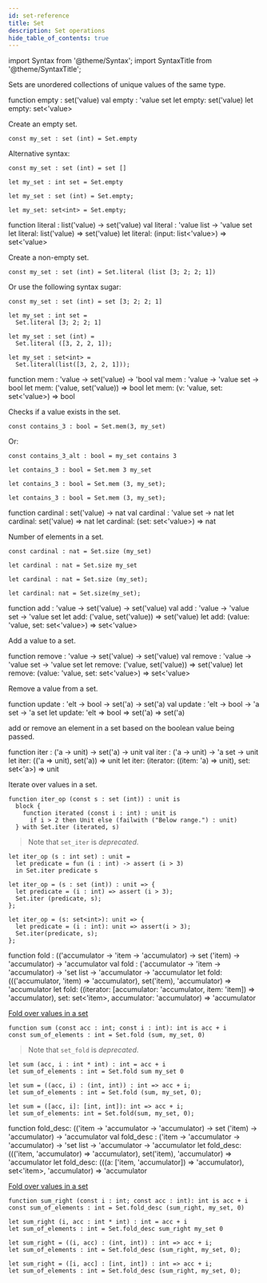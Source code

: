 ```yaml
---
id: set-reference
title: Set
description: Set operations
hide_table_of_contents: true
---
```


import Syntax from '@theme/Syntax';
import SyntaxTitle from '@theme/SyntaxTitle';

Sets are unordered collections of unique values of the same type.

<SyntaxTitle syntax="pascaligo">
function empty : set('value)
</SyntaxTitle>
<SyntaxTitle syntax="cameligo">
val empty : 'value set
</SyntaxTitle>
<SyntaxTitle syntax="reasonligo">
let empty: set('value)
</SyntaxTitle>
<SyntaxTitle syntax="jsligo">
let empty: set&lt;&apos;value&gt;
</SyntaxTitle>

Create an empty set.

<Syntax syntax="pascaligo">

```pascaligo group=sets
const my_set : set (int) = Set.empty
```

Alternative syntax:

```pascaligo group=sets
const my_set : set (int) = set []
```

</Syntax>
<Syntax syntax="cameligo">

```cameligo group=sets
let my_set : int set = Set.empty
```

</Syntax>
<Syntax syntax="reasonligo">

```reasonligo group=sets
let my_set : set (int) = Set.empty;
```

</Syntax>
<Syntax syntax="jsligo">

```jsligo group=sets
let my_set: set<int> = Set.empty;
```

</Syntax>

<SyntaxTitle syntax="pascaligo">
function literal : list('value) -> set('value)
</SyntaxTitle>
<SyntaxTitle syntax="cameligo">
val literal : 'value list -> 'value set
</SyntaxTitle>
<SyntaxTitle syntax="reasonligo">
let literal: list('value) => set('value)
</SyntaxTitle>
<SyntaxTitle syntax="jsligo">
let literal: (input: list&lt;&apos;value&gt;) => set&lt;&apos;value&gt;
</SyntaxTitle>

Create a non-empty set.

<Syntax syntax="pascaligo">

```pascaligo group=sets
const my_set : set (int) = Set.literal (list [3; 2; 2; 1])
```

Or use the following syntax sugar:

```pascaligo group=sets
const my_set : set (int) = set [3; 2; 2; 1]
```

</Syntax>
<Syntax syntax="cameligo">

```cameligo group=sets
let my_set : int set =
  Set.literal [3; 2; 2; 1]
```

</Syntax>
<Syntax syntax="reasonligo">

```reasonligo group=sets
let my_set : set (int) =
  Set.literal ([3, 2, 2, 1]);
```

</Syntax>
<Syntax syntax="jsligo">

```jsligo group=sets
let my_set : set<int> =
  Set.literal(list([3, 2, 2, 1]));
```

</Syntax>

<SyntaxTitle syntax="pascaligo">
function mem : 'value -> set('value) -> 'bool
</SyntaxTitle>
<SyntaxTitle syntax="cameligo">
val mem : 'value -> 'value set -> bool
</SyntaxTitle>
<SyntaxTitle syntax="reasonligo">
let mem: ('value, set('value)) => bool
</SyntaxTitle>
<SyntaxTitle syntax="jsligo">
let mem: (v: &apos;value, set: set&lt;&apos;value&gt;) => bool
</SyntaxTitle>

Checks if a value exists in the set.

<Syntax syntax="pascaligo">

```pascaligo group=sets
const contains_3 : bool = Set.mem(3, my_set)
```

Or:

```pascaligo group=sets
const contains_3_alt : bool = my_set contains 3
```

</Syntax>
<Syntax syntax="cameligo">

```cameligo group=sets
let contains_3 : bool = Set.mem 3 my_set
```

</Syntax>
<Syntax syntax="reasonligo">

```reasonligo group=sets
let contains_3 : bool = Set.mem (3, my_set);
```

</Syntax>
<Syntax syntax="jsligo">

```jsligo group=sets
let contains_3 : bool = Set.mem (3, my_set);
```

</Syntax>

<SyntaxTitle syntax="pascaligo">
function cardinal : set('value) -> nat
</SyntaxTitle>
<SyntaxTitle syntax="cameligo">
val cardinal : 'value set -> nat
</SyntaxTitle>
<SyntaxTitle syntax="reasonligo">
let cardinal: set('value) => nat
</SyntaxTitle>
<SyntaxTitle syntax="jsligo">
let cardinal: (set: set&lt;&apos;value&gt;) => nat
</SyntaxTitle>

Number of elements in a set.

<Syntax syntax="pascaligo">

```pascaligo group=sets
const cardinal : nat = Set.size (my_set)
```

</Syntax>
<Syntax syntax="cameligo">

```cameligo group=sets
let cardinal : nat = Set.size my_set
```

</Syntax>
<Syntax syntax="reasonligo">

```reasonligo group=sets
let cardinal : nat = Set.size (my_set);
```

</Syntax>
<Syntax syntax="jsligo">

```jsligo group=sets
let cardinal: nat = Set.size(my_set);
```

</Syntax>

<SyntaxTitle syntax="pascaligo">
function add : 'value -> set('value) -> set('value)
</SyntaxTitle>
<SyntaxTitle syntax="cameligo">
val add : 'value -> 'value set -> 'value set
</SyntaxTitle>
<SyntaxTitle syntax="reasonligo">
let add: ('value, set('value)) => set('value)
</SyntaxTitle>
<SyntaxTitle syntax="jsligo">
let add: (value: &apos;value, set: set&lt;&apos;value&gt;) => set&lt;&apos;value&gt;
</SyntaxTitle>

Add a value to a set.

<SyntaxTitle syntax="pascaligo">
function remove : 'value -> set('value) -> set('value)
</SyntaxTitle>
<SyntaxTitle syntax="cameligo">
val remove : 'value -> 'value set -> 'value set
</SyntaxTitle>
<SyntaxTitle syntax="reasonligo">
let remove: ('value, set('value)) => set('value)
</SyntaxTitle>
<SyntaxTitle syntax="jsligo">
let remove: (value: &apos;value, set: set&lt;&apos;value&gt;) => set&lt;&apos;value&gt;
</SyntaxTitle>

Remove a value from a set.

<SyntaxTitle syntax="pascaligo">
function update : 'elt -> bool -> set('a) -> set('a)
</SyntaxTitle>
<SyntaxTitle syntax="cameligo">
val update : 'elt -> bool -> 'a set -> 'a set
</SyntaxTitle>
<SyntaxTitle syntax="reasonligo">
let update: 'elt => bool => set('a) => set('a)
</SyntaxTitle>

add or remove an element in a set based on the boolean value being passed.

<SyntaxTitle syntax="pascaligo">
function iter : ('a -> unit) -> set('a) -> unit
</SyntaxTitle>
<SyntaxTitle syntax="cameligo">
val iter : ('a -> unit) -> 'a set -> unit
</SyntaxTitle>
<SyntaxTitle syntax="reasonligo">
let iter: (('a => unit), set('a)) => unit
</SyntaxTitle>
<SyntaxTitle syntax="jsligo">
let iter: (iterator: ((item: &apos;a) => unit), set: set&lt;&apos;a&gt;) => unit
</SyntaxTitle>

Iterate over values in a set.



<Syntax syntax="pascaligo">

```pascaligo group=sets
function iter_op (const s : set (int)) : unit is
  block {
    function iterated (const i : int) : unit is
      if i > 2 then Unit else (failwith ("Below range.") : unit)
  } with Set.iter (iterated, s)
```

> Note that `set_iter` is *deprecated*.

</Syntax>
<Syntax syntax="cameligo">

```cameligo group=sets
let iter_op (s : int set) : unit =
  let predicate = fun (i : int) -> assert (i > 3)
  in Set.iter predicate s
```

</Syntax>
<Syntax syntax="reasonligo">

```reasonligo group=sets
let iter_op = (s : set (int)) : unit => {
  let predicate = (i : int) => assert (i > 3);
  Set.iter (predicate, s);
};
```

</Syntax>
<Syntax syntax="jsligo">

```jsligo group=sets
let iter_op = (s: set<int>): unit => {
  let predicate = (i : int): unit => assert(i > 3);
  Set.iter(predicate, s);
};
```

</Syntax>

<SyntaxTitle syntax="pascaligo">
function fold : (('accumulator -> 'item -> 'accumulator) -> set ('item) -> 'accumulator) -> 'accumulator
</SyntaxTitle>
<SyntaxTitle syntax="cameligo">
val fold : ('accumulator -> 'item -> 'accumulator) -> 'set list -> 'accumulator -> 'accumulator
</SyntaxTitle>
<SyntaxTitle syntax="reasonligo">
let fold: ((('accumulator, 'item) => 'accumulator), set('item), 'accumulator) => 'accumulator
</SyntaxTitle>
<SyntaxTitle syntax="jsligo">
let fold: ((iterator: [accumulator: &apos;accumulator, item: &apos;item]) => &apos;accumulator), set: set&lt;&apos;item&gt;, accumulator: &apos;accumulator) => &apos;accumulator
</SyntaxTitle>

[Fold over values in a set](../language-basics/sets-lists-tuples.md#folded-operation)


<Syntax syntax="pascaligo">

```pascaligo group=sets
function sum (const acc : int; const i : int): int is acc + i
const sum_of_elements : int = Set.fold (sum, my_set, 0)
```

> Note that `set_fold` is *deprecated*.

</Syntax>
<Syntax syntax="cameligo">

```cameligo group=sets
let sum (acc, i : int * int) : int = acc + i
let sum_of_elements : int = Set.fold sum my_set 0
```

</Syntax>
<Syntax syntax="reasonligo">

```reasonligo group=sets
let sum = ((acc, i) : (int, int)) : int => acc + i;
let sum_of_elements : int = Set.fold (sum, my_set, 0);
```

</Syntax>
<Syntax syntax="jsligo">

```jsligo group=sets
let sum = ([acc, i]: [int, int]): int => acc + i;
let sum_of_elements: int = Set.fold(sum, my_set, 0);
```

</Syntax>
<SyntaxTitle syntax="pascaligo">
function fold_desc: (('item -> 'accumulator -> 'accumulator) -> set ('item) -> 'accumulator) -> 'accumulator
</SyntaxTitle>
<SyntaxTitle syntax="cameligo">
val fold_desc : ('item -> 'accumulator -> 'accumulator) -> 'set list -> 'accumulator -> 'accumulator
</SyntaxTitle>
<SyntaxTitle syntax="reasonligo">
let fold_desc: ((('item, 'accumulator) => 'accumulator), set('item), 'accumulator) => 'accumulator
</SyntaxTitle>
<SyntaxTitle syntax="jsligo">
let fold_desc: (((a: [&apos;item, &apos;accumulator]) => &apos;accumulator), set&lt;&apos;item&gt;, &apos;accumulator) => &apos;accumulator
</SyntaxTitle>

[Fold over values in a set](../language-basics/sets-lists-tuples.md#folded-operation)


<Syntax syntax="pascaligo">

```pascaligo group=sets
function sum_right (const i : int; const acc : int): int is acc + i
const sum_of_elements : int = Set.fold_desc (sum_right, my_set, 0)
```

</Syntax>
<Syntax syntax="cameligo">

```cameligo group=sets
let sum_right (i, acc : int * int) : int = acc + i
let sum_of_elements : int = Set.fold_desc sum_right my_set 0
```

</Syntax>
<Syntax syntax="reasonligo">

```reasonligo group=sets
let sum_right = ((i, acc) : (int, int)) : int => acc + i;
let sum_of_elements : int = Set.fold_desc (sum_right, my_set, 0);
```

</Syntax>
<Syntax syntax="jsligo">

```jsligo group=sets
let sum_right = ([i, acc] : [int, int]) : int => acc + i;
let sum_of_elements : int = Set.fold_desc (sum_right, my_set, 0);
```

</Syntax>
